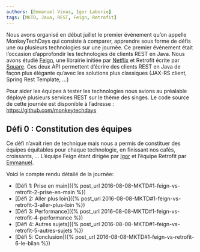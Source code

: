 ```yaml
---
authors: [Emmanuel Vinas, Igor Laborie]
tags: [MKTD, Java, REST, Feign, Retrofit]
---
```


Nous avons organisé en début juillet le premier événement qu’on appelle MonkeyTechDays qui consiste à comparer, apprendre sous forme de défis une ou plusieurs technologies sur une journée. 
Ce premier événement était l’occasion d’approfondir les technologies de clients REST en Java. Nous avons étudié [Feign](https://github.com/OpenFeign/feign), une librairie initiée par [Netflix](https://netflix.github.io/) et Retrofit écrite par [Square](https://github.com/square). Ces deux API permettent d’écrire des clients REST en Java de façon plus élégante qu’avec les solutions plus classiques (JAX-RS client, Spring Rest Template, …)

Pour aider les équipes à tester les technologies nous avions au préalable déployé plusieurs services REST sur le thème des singes.
Le code source de cette journée est disponible à l’adresse : <https://github.com/monkeytechdays>

## Défi 0 : Constitution des équipes

Ce défi n’avait rien de technique mais nous a permis de constituer des équipes équitables pour chaque technologie, en finissant nos cafés, croissants, ... L’équipe Feign étant dirigée par [Igor](https://twitter.com/ilaborie) et l’équipe Retrofit par [Emmanuel](https://twitter.com/EmmanuelVinas). 

Voici le compte rendu détailé de la journée:

* [Défi 1: Prise en main]({% post_url 2016-08-08-MKTD#1-feign-vs-retrofit-2-prise-en-main %})
* [Défi 2: Aller plus loin]({% post_url 2016-08-08-MKTD#1-feign-vs-retrofit-3-aller-plus-loin %})
* [Défi 3: Performance]({% post_url 2016-08-08-MKTD#1-feign-vs-retrofit-4-performance %})
* [Défi 4: Autres sujets]({% post_url 2016-08-08-MKTD#1-feign-vs-retrofit-5-autres-sujets %})
* [Défi 5: Conclusion]({% post_url 2016-08-08-MKTD#1-feign-vs-retrofit-6-le-bilan %})
